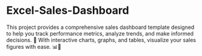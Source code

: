 # Excel-Sales-Dashboard
This project provides a comprehensive sales dashboard template designed to help you track performance metrics, analyze trends, and make informed decisions. 🌟 With interactive charts, graphs, and tables, visualize your sales figures with ease. 📊💼
